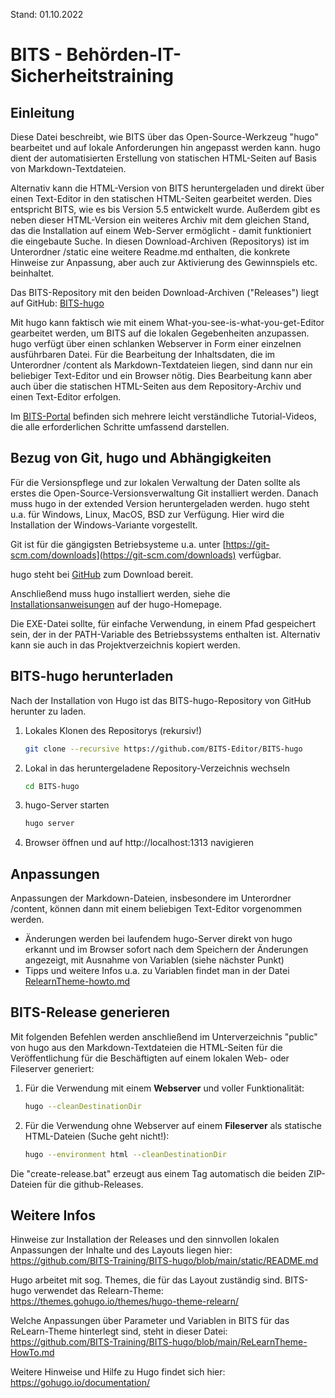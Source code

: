 Stand: 01.10.2022

# BITS - Behörden-IT-Sicherheitstraining

## Einleitung
Diese Datei beschreibt, wie BITS über das Open-Source-Werkzeug "hugo" bearbeitet und auf lokale Anforderungen hin angepasst werden kann. hugo dient der automatisierten Erstellung von statischen HTML-Seiten auf Basis von Markdown-Textdateien.

Alternativ kann die HTML-Version von BITS heruntergeladen und direkt über einen Text-Editor in den statischen HTML-Seiten gearbeitet werden. Dies entspricht BITS, wie es bis Version 5.5 entwickelt wurde. Außerdem gibt es neben dieser HTML-Version ein weiteres Archiv mit dem gleichen Stand, das die Installation auf einem Web-Server ermöglicht - damit funktioniert die eingebaute Suche.  In diesen Download-Archiven (Repositorys) ist im Unterordner /static eine weitere Readme.md enthalten, die konkrete Hinweise zur Anpassung, aber auch zur Aktivierung des Gewinnspiels etc. beinhaltet.

Das BITS-Repository mit den beiden Download-Archiven ("Releases") liegt auf GitHub: [BITS-hugo](https://github.com/BITS-Editor/BITS-hugo)

Mit hugo kann faktisch wie mit einem What-you-see-is-what-you-get-Editor gearbeitet werden, um BITS auf die lokalen Gegebenheiten anzupassen. hugo verfügt über einen schlanken Webserver in Form einer einzelnen ausführbaren Datei. Für die Bearbeitung der Inhaltsdaten, die im Unterordner /content als Markdown-Textdateien liegen, sind dann nur ein beliebiger Text-Editor und ein Browser nötig. Dies Bearbeitung kann aber auch über die statischen HTML-Seiten aus dem Repository-Archiv und einen Text-Editor erfolgen.

Im [BITS-Portal](https://www.bits-portal.eu) befinden sich mehrere leicht verständliche Tutorial-Videos, die alle erforderlichen Schritte umfassend darstellen.

## Bezug von Git, hugo und Abhängigkeiten

Für die Versionspflege und zur lokalen Verwaltung der Daten sollte als erstes die Open-Source-Versionsverwaltung Git installiert werden. Danach muss hugo in der extended Version heruntergeladen werden. hugo steht u.a. für Windows, Linux, MacOS, BSD zur Verfügung. Hier wird die Installation der Windows-Variante vorgestellt.

Git ist für die gängigsten Betriebsysteme u.a. unter [https://git-scm.com/downloads](https://git-scm.com/downloads) verfügbar. 

hugo steht bei [GitHub](https://github.com/gohugoio/hugo/releases) zum Download bereit.

Anschließend muss hugo installiert werden, siehe die [Installationsanweisungen](https://gohugo.io/getting-started/installing/) auf der hugo-Homepage. 

Die EXE-Datei sollte, für einfache Verwendung, in einem Pfad gespeichert sein, der in der PATH-Variable des Betriebssystems enthalten ist. Alternativ kann sie auch in das Projektverzeichnis kopiert werden.

## BITS-hugo herunterladen

Nach der Installation von Hugo ist das BITS-hugo-Repository von GitHub herunter zu laden.


1. Lokales Klonen des Repositorys (rekursiv!)
   
    ```bash
    git clone --recursive https://github.com/BITS-Editor/BITS-hugo
    ```

2. Lokal in das heruntergeladene Repository-Verzeichnis wechseln

    ```bash
    cd BITS-hugo
    ```

3. hugo-Server starten

    ```bash
    hugo server
    ```

4. Browser öffnen und auf http://localhost:1313 navigieren

## Anpassungen

Anpassungen der Markdown-Dateien, insbesondere im Unterordner /content, können dann mit einem beliebigen Text-Editor vorgenommen werden.

- Änderungen werden bei laufendem hugo-Server direkt von hugo erkannt und im Browser sofort nach dem Speichern der Änderungen angezeigt, mit Ausnahme von Variablen (siehe nächster Punkt)
- Tipps und weitere Infos u.a. zu Variablen findet man in der Datei [RelearnTheme-howto.md](https://github.com/BITS-Training/BITS-hugo/blob/main/ReLearnTheme-HowTo.md) 

## BITS-Release generieren

Mit folgenden Befehlen werden anschließend im Unterverzeichnis "public" von hugo aus den Markdown-Textdateien die HTML-Seiten für die Veröffentlichung für die Beschäftigten auf einem lokalen Web- oder Fileserver generiert:

1. Für die Verwendung mit einem **Webserver** und voller Funktionalität:

	```bash
	hugo --cleanDestinationDir
	```

2. Für die Verwendung ohne Webserver auf einem **Fileserver** als statische HTML-Dateien (Suche geht nicht!):

	```bash
	hugo --environment html --cleanDestinationDir
	```

Die "create-release.bat" erzeugt aus einem Tag automatisch die beiden ZIP-Dateien für die github-Releases.

## Weitere Infos

Hinweise zur Installation der Releases und den sinnvollen lokalen Anpassungen der Inhalte und des Layouts liegen hier:
https://github.com/BITS-Training/BITS-hugo/blob/main/static/README.md

Hugo arbeitet mit sog. Themes, die für das Layout zuständig sind. BITS-hugo verwendet das Relearn-Theme:
https://themes.gohugo.io/themes/hugo-theme-relearn/

Welche Anpassungen über Parameter und Variablen in BITS für das ReLearn-Theme hinterlegt sind, steht in dieser Datei:
https://github.com/BITS-Training/BITS-hugo/blob/main/ReLearnTheme-HowTo.md

Weitere Hinweise und Hilfe zu Hugo findet sich hier:
https://gohugo.io/documentation/